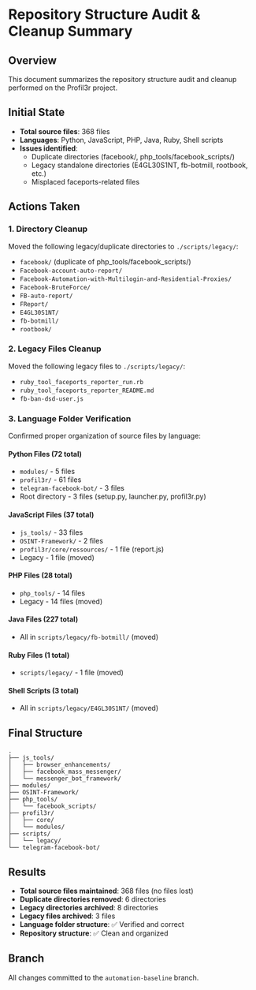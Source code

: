 # Repository Structure Audit & Cleanup Summary

## Overview
This document summarizes the repository structure audit and cleanup performed on the Profil3r project.

## Initial State
- **Total source files**: 368 files
- **Languages**: Python, JavaScript, PHP, Java, Ruby, Shell scripts
- **Issues identified**: 
  - Duplicate directories (facebook/, php_tools/facebook_scripts/)
  - Legacy standalone directories (E4GL30S1NT, fb-botmill, rootbook, etc.)
  - Misplaced faceports-related files

## Actions Taken

### 1. Directory Cleanup
Moved the following legacy/duplicate directories to `./scripts/legacy/`:
- `facebook/` (duplicate of php_tools/facebook_scripts/)
- `Facebook-account-auto-report/`
- `Facebook-Automation-with-Multilogin-and-Residential-Proxies/`
- `Facebook-BruteForce/`
- `FB-auto-report/`
- `FReport/`
- `E4GL30S1NT/`
- `fb-botmill/`
- `rootbook/`

### 2. Legacy Files Cleanup
Moved the following legacy files to `./scripts/legacy/`:
- `ruby_tool_faceports_reporter_run.rb`
- `ruby_tool_faceports_reporter_README.md`
- `fb-ban-dsd-user.js`

### 3. Language Folder Verification
Confirmed proper organization of source files by language:

#### Python Files (72 total)
- `modules/` - 5 files
- `profil3r/` - 61 files
- `telegram-facebook-bot/` - 3 files
- Root directory - 3 files (setup.py, launcher.py, profil3r.py)

#### JavaScript Files (37 total)
- `js_tools/` - 33 files
- `OSINT-Framework/` - 2 files
- `profil3r/core/ressources/` - 1 file (report.js)
- Legacy - 1 file (moved)

#### PHP Files (28 total)
- `php_tools/` - 14 files
- Legacy - 14 files (moved)

#### Java Files (227 total)
- All in `scripts/legacy/fb-botmill/` (moved)

#### Ruby Files (1 total)
- `scripts/legacy/` - 1 file (moved)

#### Shell Scripts (3 total)
- All in `scripts/legacy/E4GL30S1NT/` (moved)

## Final Structure
```
.
├── js_tools/
│   ├── browser_enhancements/
│   ├── facebook_mass_messenger/
│   └── messenger_bot_framework/
├── modules/
├── OSINT-Framework/
├── php_tools/
│   └── facebook_scripts/
├── profil3r/
│   ├── core/
│   └── modules/
├── scripts/
│   └── legacy/
└── telegram-facebook-bot/
```

## Results
- **Total source files maintained**: 368 files (no files lost)
- **Duplicate directories removed**: 6 directories
- **Legacy directories archived**: 8 directories
- **Legacy files archived**: 3 files
- **Language folder structure**: ✅ Verified and correct
- **Repository structure**: ✅ Clean and organized

## Branch
All changes committed to the `automation-baseline` branch.
